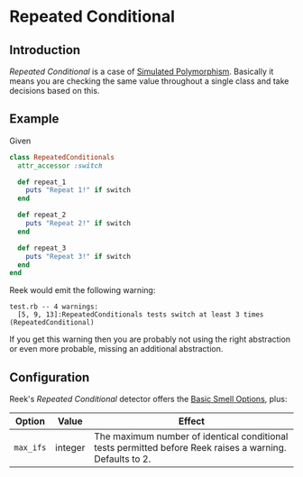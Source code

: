 # Repeated Conditional

## Introduction

_Repeated Conditional_ is a case of
[Simulated Polymorphism](Simulated-Polymorphism.md). Basically it means you are
checking the same value throughout a single class and take decisions based on
this.

## Example

Given

```ruby
class RepeatedConditionals
  attr_accessor :switch

  def repeat_1
    puts "Repeat 1!" if switch
  end

  def repeat_2
    puts "Repeat 2!" if switch
  end

  def repeat_3
    puts "Repeat 3!" if switch
  end
end
```

Reek would emit the following warning:

```
test.rb -- 4 warnings:
  [5, 9, 13]:RepeatedConditionals tests switch at least 3 times (RepeatedConditional)
```

If you get this warning then you are probably not using the right abstraction or even more probable, missing an additional abstraction.

## Configuration

Reek's _Repeated Conditional_ detector offers the [Basic Smell Options](Basic-Smell-Options.md), plus:

| Option         | Value       | Effect  |
| ---------------|-------------|---------|
| `max_ifs` |  integer | The maximum number of identical conditional tests permitted before Reek raises a warning. Defaults to 2. |
